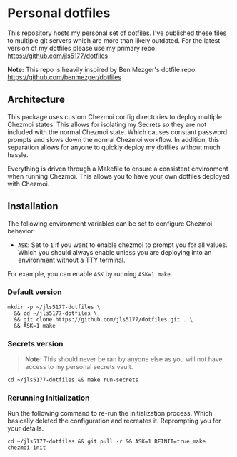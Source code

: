 # Personal dotfiles

This repository hosts my personal set of [dotfiles](https://dotfiles.github.io/). I've published these files to multiple git servers which are more than likely outdated. For the latest version of my dotfiles please use my primary repo: <https://github.com/jls5177/dotfiles>

**Note:** This repo is heavily inspired by Ben Mezger's dotfile repo: <https://github.com/benmezger/dotfiles>

## Architecture

This package uses custom Chezmoi config directories to deploy multiple Chezmoi states. This allows for isolating my Secrets so
they are not included with the normal Chezmoi state. Which causes constant password prompts and slows down the normal Chezmoi
workflow. In addition, this separation allows for anyone to quickly deploy my dotfiles without much hassle.

Everything is driven through a Makefile to ensure a consistent environment when running Chezmoi. This allows you to have your own dotfiles
deployed with Chezmoi.

## Installation

The following environment variables can be set to configure Chezmoi behavior:

* `ASK`: Set to `1` if you want to enable chezmoi to prompt you for all values. Which you should always enable unless you are deploying into an environment without a TTY terminal.

For example, you can enable `ASK` by running `ASK=1 make`.

### Default version

```shell
mkdir -p ~/jls5177-dotfiles \
  && cd ~/jls5177-dotfiles \
  && git clone https://github.com/jls5177/dotfiles.git . \
  && ASK=1 make
```

### Secrets version

> **Note:** This should never be ran by anyone else as you will not have access to my personal secrets vault.

```shell
cd ~/jls5177-dotfiles && make run-secrets
```

### Rerunning Initialization

Run the following command to re-run the initialization process. Which basically deleted the configuration and recreates it. Reprompting you for your details.

```shell
cd ~/jls5177-dotfiles && git pull -r && ASK=1 REINIT=true make chezmoi-init
```
